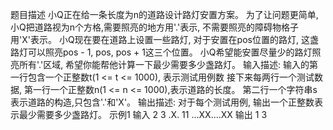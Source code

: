题目描述
	小Q正在给一条长度为n的道路设计路灯安置方案。
	为了让问题更简单,小Q把道路视为n个方格,需要照亮的地方用'.'表示, 不需要照亮的障碍物格子用'X'表示。
	小Q现在要在道路上设置一些路灯, 对于安置在pos位置的路灯, 这盏路灯可以照亮pos - 1, pos, pos + 1这三个位置。
	小Q希望能安置尽量少的路灯照亮所有'.'区域, 希望你能帮他计算一下最少需要多少盏路灯。
输入描述:
	输入的第一行包含一个正整数t(1 <= t <= 1000), 表示测试用例数
	接下来每两行一个测试数据, 第一行一个正整数n(1 <= n <= 1000),表示道路的长度。
	第二行一个字符串s表示道路的构造,只包含'.'和'X'。
输出描述:
	对于每个测试用例, 输出一个正整数表示最少需要多少盏路灯。
示例1
输入
	2
	3
	.X.
	11
	...XX....XX
输出
	1
	3
